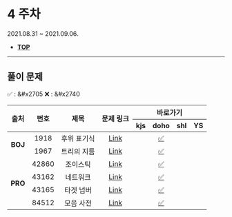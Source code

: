 # 4 주차
2021.08.31 ~ 2021.09.06.

* [**TOP**](../README.md)

---
## 풀이 문제
:white_check_mark: : &#x2705    :x: : &#x2740
<table>
    <thead>
        <tr>
            <th rowspan="2"> 출처 </th>
            <th rowspan="2"> 번호 </th>
            <th rowspan="2"> 제목 </th>
            <th rowspan="2"> 문제 링크 </th>
            <th colspan="4" style="text-align:center;">바로가기</th>
        </tr>
        <tr>
            <th>kjs</th>
            <th>doho</th>
            <th>shl</th>
            <th>YS</th>
        </tr>
    </thead>
    <tbody>
        <tr>
            <td rowspan="2" align="center"><b>BOJ</b></td>
            <td align="center">1918</td>
            <td align="center">후위 표기식</td>
            <td align="center"><a href="https://www.acmicpc.net/problem/1918">Link</a></td>
            <td align="center"><a href=""> </a></td>
            <td align="center"><a href="doho/boj_1918.java">&#x2705 </a></td>
            <td align="center"><a href=""> </a></td>
            <td align="center"><a href="YS/boj_1918.java"> </a></td>
        </tr>
        <tr>
            <td align="center">1967</td>
            <td align="center">트리의 지름</td>
            <td align="center"><a href="https://www.acmicpc.net/problem/1967">Link</a></td>
            <td align="center"><a href=""> </a></td>
            <td align="center"><a href="doho/boj_1967.java"> &#x2705</a></td>
            <td align="center"><a href=""> </a></td>
            <td align="center"><a href="YS/boj_1967.java"> </a></td>
        </tr>
        <tr>
            <td rowspan="4" align="center"><b>PRO</b></td>
            <td align="center">42860</td>
            <td align="center">조이스틱</td>
            <td align="center"><a href="https://programmers.co.kr/learn/courses/30/lessons/42860">Link</a></td>
            <td align="center"><a href=""> </a></td>
            <td align="center"><a href="doho/pro_42860.java">&#x2705 </a></td>
            <td align="center"><a href=""> </a></td>
            <td align="center"><a href="YS/pro_조이스틱.java"> </a></td>
        </tr>
        <tr>
            <td align="center">43162</td>
            <td align="center">네트워크</td>
            <td align="center"><a href="https://programmers.co.kr/learn/courses/30/lessons/43162">Link</a></td>
            <td align="center"><a href=""> </a></td>
            <td align="center"><a href="doho/pro_43162.java">&#x2705 </a></td>
            <td align="center"><a href=""> </a></td>
            <td align="center"><a href="YS/pro_네트워크.java"> </a></td>
        </tr>
        <tr>
            <td align="center">43165</td>
            <td align="center">타겟 넘버</td>
            <td align="center"><a href="https://programmers.co.kr/learn/courses/30/lessons/43165">Link</a></td>
            <td align="center"><a href=""> </a></td>
            <td align="center"><a href="doho/pro_43165.java">&#x2705 </a></td>
            <td align="center"><a href=""> </a></td>
            <td align="center"><a href="YS/pro_타겟넘버.java"> </a></td>
        </tr>
        <tr>
            <td align="center">84512</td>
            <td align="center">모음 사전</td>
            <td align="center"><a href="https://programmers.co.kr/learn/courses/30/lessons/84512">Link</a></td>
            <td align="center"><a href=""> </a></td>
            <td align="center"><a href="doho/pro_84512.java">&#x2705 </a></td>
            <td align="center"><a href=""> </a></td>
            <td align="center"><a href="YS/pro_5week.java"> </a></td>
        </tr>
    </tbody>
</table>
